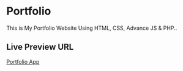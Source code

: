 # Portfolio 
This is My Portfolio Website Using HTML, CSS, Advance JS & PHP..


## Live Preview URL

[Portfolio App](https://gkcsdportfolio.netlify.app/)
